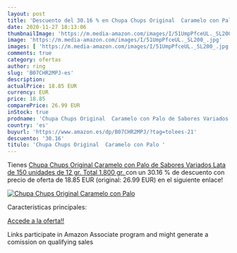 ```yaml
---
layout: post
title: 'Descuento del 30.16 % en Chupa Chups Original  Caramelo con Palo '
date: 2020-11-27 18:13:06
thumbnailImage: 'https://m.media-amazon.com/images/I/51UmpPfceUL._SL200_.jpg'
image: 'https://m.media-amazon.com/images/I/51UmpPfceUL._SL200_.jpg'
images: [ 'https://m.media-amazon.com/images/I/51UmpPfceUL._SL200_.jpg' ]
comments: true
category: ofertas
author: ring
slug: 'B07CHR2MPJ-es'
description:
actualPrice: 18.85 EUR
currency: EUR
price: 18.85
comparePrice: 26.99 EUR
inStock: true
prodname: 'Chupa Chups Original  Caramelo con Palo de Sabores Variados  Lata de 150 unidades de 12 gr.  Total 1.800 gr. '
country: 'es'
buyurl: 'https://www.amazon.es/dp/B07CHR2MPJ/?tag=tolees-21'
descuento: '30.16'
titulo: 'Chupa Chups Original  Caramelo con Palo '
---
```


Tienes [Chupa Chups Original  Caramelo con Palo de Sabores Variados  Lata de 150 unidades de 12 gr.  Total 1.800 gr. ](https://www.amazon.es/dp/B07CHR2MPJ/?tag=tolees-21) con un 30.16 % de descuento con precio de oferta de 18.85 EUR (original: 26.99 EUR) en el siguiente enlace!

[![Chupa Chups Original  Caramelo con Palo ](https://m.media-amazon.com/images/I/51UmpPfceUL._SL200_.jpg)](https://www.amazon.es/dp/B07CHR2MPJ/?tag=tolees-21)

Características principales:


[Accede a la oferta!!](https://www.amazon.es/dp/B07CHR2MPJ/?tag=tolees-21)

Links participate in Amazon Associate program and might generate a comission on qualifying sales


